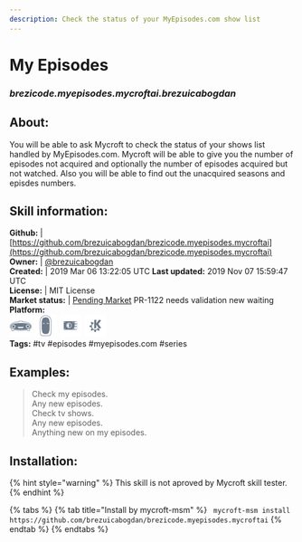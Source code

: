```yaml
---
description: Check the status of your MyEpisodes.com show list
---
```


# My Episodes  
### _brezicode.myepisodes.mycroftai.brezuicabogdan_  
## About:  
You will be able to ask Mycroft to check the status of your shows list handled by MyEpisodes.com.
Mycroft will be able to give you the number of episodes not acquired and optionally the number of episodes acquired but not watched.
Also you will be able to find out the unacquired seasons and episdes numbers.

## Skill information:  
**Github:** | [https://github.com/brezuicabogdan/brezicode.myepisodes.mycroftai](https://github.com/brezuicabogdan/brezicode.myepisodes.mycroftai)  
**Owner:** | [@brezuicabogdan](https://github.com/brezuicabogdan)  
**Created:** | 2019 Mar 06 13:22:05 UTC  **Last updated:** 2019 Nov 07 15:59:47 UTC  
**License:** | MIT License  
**Market status:** | [Pending Market](https://market.mycroft.ai/skill/) PR-1122 needs validation new waiting  
**Platform:**  
 ![Mark I](../.gitbook/assets/mark-1-icon.png)  ![Mark II](../.gitbook/assets/mark-2-icon.png)  ![Picroft](../.gitbook/assets/picroft-icon.png)  ![plasmoid](../.gitbook/assets/kde.png)   
**Tags:** \#tv \#episodes \#myepisodes.com \#series   
## Examples:  
> Check my episodes.  
> Any new episodes.  
> Check tv shows.  
> Any new episodes.  
> Anything new on my episodes.  
  
## Installation:  
{% hint style="warning" %}
This skill is not aproved by Mycroft skill tester.
{% endhint %}
    
{% tabs %}
{% tab title="Install by mycroft-msm" %}
``` mycroft-msm install https://github.com/brezuicabogdan/brezicode.myepisodes.mycroftai```
{% endtab %}
  {% endtabs %}
  